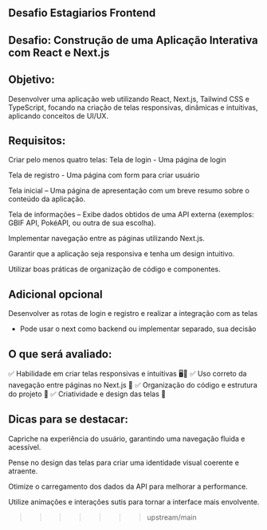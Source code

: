 
## Desafio Estagiarios Frontend

## Desafio: Construção de uma Aplicação Interativa com React e Next.js
## Objetivo:

Desenvolver uma aplicação web utilizando React, Next.js, Tailwind CSS e TypeScript, focando na criação de telas responsivas, dinâmicas e intuitivas, aplicando conceitos de UI/UX.
## Requisitos:

Criar pelo menos quatro telas:
Tela de login - Uma página de login

Tela de registro - Uma página com form para criar usuário

Tela inicial – Uma página de apresentação com um breve resumo sobre o conteúdo da aplicação.

Tela de informações – Exibe dados obtidos de uma API externa (exemplos: GBIF API, PokéAPI, ou outra de sua escolha).

Implementar navegação entre as páginas utilizando Next.js.

Garantir que a aplicação seja responsiva e tenha um design intuitivo.

Utilizar boas práticas de organização de código e componentes.

## Adicional opcional
Desenvolver as rotas de login e registro e realizar a integração com as telas

- Pode usar o next como backend ou implementar separado, sua decisão
  
## O que será avaliado:
✅ Habilidade em criar telas responsivas e intuitivas 🖥️📱
✅ Uso correto da navegação entre páginas no Next.js 🔄
✅ Organização do código e estrutura do projeto 📂
✅ Criatividade e design das telas 🎨

## Dicas para se destacar:
Capriche na experiência do usuário, garantindo uma navegação fluida e acessível.

Pense no design das telas para criar uma identidade visual coerente e atraente.

Otimize o carregamento dos dados da API para melhorar a performance.

Utilize animações e interações sutis para tornar a interface mais envolvente.
    
>>>>>>> upstream/main
